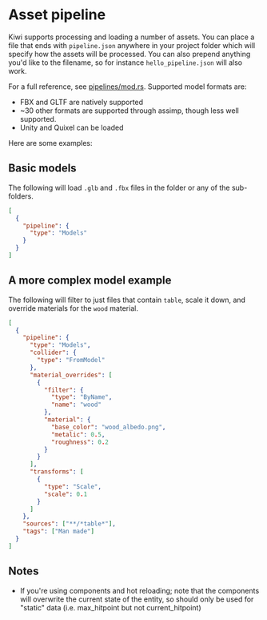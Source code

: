 # Asset pipeline

Kiwi supports processing and loading a number of assets. You can place a file that ends with `pipeline.json` anywhere in your
project folder which will specify how the assets will be processed. You can also prepend anything you'd like to the filename,
so for instance `hello_pipeline.json` will also work.

For a full reference, see [pipelines/mod.rs](https://github.com/KiwiOrg/Kiwi/blob/main/crates/build/src/pipelines/mod.rs#L31). Supported
model formats are:

- FBX and GLTF are natively supported
- ~30 other formats are supported through assimp, though less well supported.
- Unity and Quixel can be loaded

Here are some examples:

## Basic models

The following will load `.glb` and `.fbx` files in the folder or any of the sub-folders.

```json
[
  {
    "pipeline": {
      "type": "Models"
    }
  }
]
```

## A more complex model example

The following will filter to just files that contain `table`, scale it down, and override materials for the `wood` material.

```json
[
  {
    "pipeline": {
      "type": "Models",
      "collider": {
        "type": "FromModel"
      },
      "material_overrides": [
        {
          "filter": {
            "type": "ByName",
            "name": "wood"
          },
          "material": {
            "base_color": "wood_albedo.png",
            "metalic": 0.5,
            "roughness": 0.2
          }
        }
      ],
      "transforms": [
        {
          "type": "Scale",
          "scale": 0.1
        }
      ]
    },
    "sources": ["**/*table*"],
    "tags": ["Man made"]
  }
]
```

## Notes

- If you're using components and hot reloading; note that the components will overwrite the current state of the entity, so should only be used for "static" data (i.e. max_hitpoint but not current_hitpoint)
